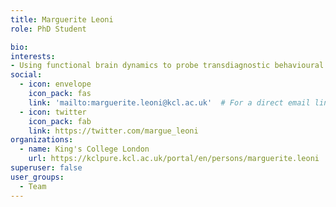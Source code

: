 ```yaml
---
title: Marguerite Leoni
role: PhD Student

bio:
interests:
- Using functional brain dynamics to probe transdiagnostic behavioural outcomes following very preterm birth.
social:
  - icon: envelope
    icon_pack: fas
    link: 'mailto:marguerite.leoni@kcl.ac.uk'  # For a direct email link, use "mailto:test@example.org".
  - icon: twitter
    icon_pack: fab
    link: https://twitter.com/margue_leoni
organizations:
  - name: King's College London
    url: https://kclpure.kcl.ac.uk/portal/en/persons/marguerite.leoni
superuser: false
user_groups:
  - Team
---
```


